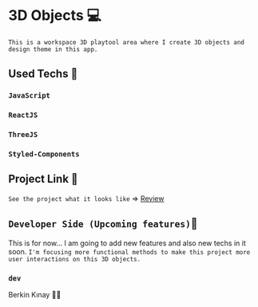 # 3D Objects 💻
`This is a workspace 3D playtool area where I create 3D objects and design theme in this app.`

## Used Techs 🥰

### `JavaScript`
### `ReactJS`
### `ThreeJS`
### `Styled-Components`

## Project Link 🔭

`See the project what it looks like` => [Review](https://3d-objects-sage.vercel.app/)

## `Developer Side (Upcoming features)`💫
This is for now...  I am going to add new features and also new techs in it soon. `I'm focusing more functional methods to make this project more user interactions on this 3D objects.`

### `dev`
Berkin Kınay 👨‍💻
